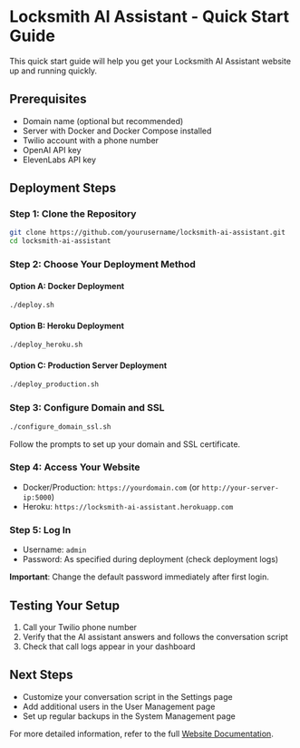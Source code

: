 # Locksmith AI Assistant - Quick Start Guide

This quick start guide will help you get your Locksmith AI Assistant website up and running quickly.

## Prerequisites

- Domain name (optional but recommended)
- Server with Docker and Docker Compose installed
- Twilio account with a phone number
- OpenAI API key
- ElevenLabs API key

## Deployment Steps

### Step 1: Clone the Repository

```bash
git clone https://github.com/yourusername/locksmith-ai-assistant.git
cd locksmith-ai-assistant
```

### Step 2: Choose Your Deployment Method

#### Option A: Docker Deployment

```bash
./deploy.sh
```

#### Option B: Heroku Deployment

```bash
./deploy_heroku.sh
```

#### Option C: Production Server Deployment

```bash
./deploy_production.sh
```

### Step 3: Configure Domain and SSL

```bash
./configure_domain_ssl.sh
```

Follow the prompts to set up your domain and SSL certificate.

### Step 4: Access Your Website

- Docker/Production: `https://yourdomain.com` (or `http://your-server-ip:5000`)
- Heroku: `https://locksmith-ai-assistant.herokuapp.com`

### Step 5: Log In

- Username: `admin`
- Password: As specified during deployment (check deployment logs)

**Important**: Change the default password immediately after first login.

## Testing Your Setup

1. Call your Twilio phone number
2. Verify that the AI assistant answers and follows the conversation script
3. Check that call logs appear in your dashboard

## Next Steps

- Customize your conversation script in the Settings page
- Add additional users in the User Management page
- Set up regular backups in the System Management page

For more detailed information, refer to the full [Website Documentation](WEBSITE_DOCUMENTATION.md).
